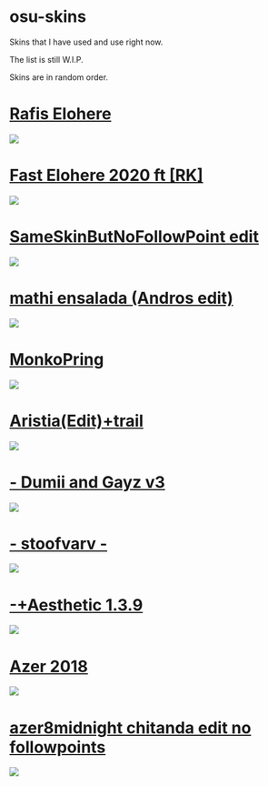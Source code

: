 # osu-skins
Skins that I have used and use right now.

The list is still W.I.P.

Skins are in random order.
# [Rafis Elohere](https://drive.google.com/file/d/1oanJ5hrKl4ZdPVUV9TfUgg0V6_OArp1e/view)
![](https://osu.ppy.sh/ss/16911563/b01e)
# [Fast Elohere 2020 ft [RK]](https://mega.nz/folder/PJtzFQ5Z#UUCrVsIjKhrdKTEl2B1XQg)
![](https://osu.ppy.sh/ss/16911568/8dc3)
# [SameSkinButNoFollowPoint edit](https://drive.google.com/file/d/1KMMIwyu1p9pK7AqZOHx_KdDGg6gIUf6W/view?usp=sharing)
![](https://osu.ppy.sh/ss/16911575/658b)
# [mathi ensalada (Andros edit)](https://www.mediafire.com/file/6rvbku22pyag6vs/mathi_ensalada_%28Andros_edit%29.osk/file)
![](https://skins.osuck.net/uploads/posts/2019-10/1570974990_screenshot6784.jpg)
# [MonkoPring](https://monko.s-ul.eu/ivkMRcKs)
![](https://osu.ppy.sh/ss/16911609/3147)
# [Aristia(Edit)+trail](https://www.mediafire.com/file/fmmuq6020lb8sda/Aristia%28Edit%29+trail.osk/file)
![](https://osu.ppy.sh/ss/16911616/ff60)
# [- Dumii and Gayz v3](https://waa.ai/XzKA)
![](https://osu.ppy.sh/ss/16911623/c3cc)
# [- stoofvarv -](https://mega.nz/file/RDgSgQhb#IgIQOoVFT_abhiAzmR8qEFQ-E-Y4vmiAxFmHuxfV83o)
![](https://osu.ppy.sh/ss/16911628/449b)
# [-+Aesthetic 1.3.9](https://www.dropbox.com/s/1suw8i740ng6krv/-%2BAesthetic%201.3.9.osk?dl=0)
![](https://camo.githubusercontent.com/e9c3928c5b6c3a7fdbf67f8ca89f9e38f9bbac01438c4cf65eec51f32703b08f/68747470733a2f2f6f73752e7070792e73682f73732f31343131383233342f34313465)
# [Azer 2018](http://www.mediafire.com/file/9qo0f4n48d5u5to/Azer_2018.osk/file)
![](https://osu.ppy.sh/ss/16911635/e6ea)
# [azer8midnight chitanda edit no followpoints](http://www.mediafire.com/file/nn9gwk1bk1ejnsy/azer8midnight+chitanda+edit.osk)
![](https://osu.ppy.sh/ss/16911641/49d2)
